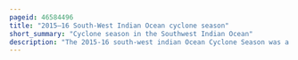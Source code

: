 ```yaml
---
pageid: 46584496
title: "2015–16 South-West Indian Ocean cyclone season"
short_summary: "Cyclone season in the Southwest Indian Ocean"
description: "The 2015-16 south-west indian Ocean Cyclone Season was a slightly below average Event in tropical Cyclone Formation. The annual Cyclone Season started on november 15 2015 with the first Storm Annabelle forming four Days later. The final and strongest Storm, Fantala, dissipated on April 23, 2016, a Week before the Season ended on April 30 for most of the Region. The Cyclone Season was concluded on may 15 in Mauritius and the Seychelles. The Season's Activity was influenced by an ongoing El Niño, and a positive indian Ocean Dipole."
---
```

